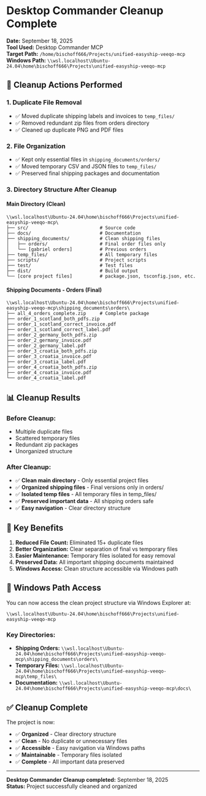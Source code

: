 # Desktop Commander Cleanup Complete
**Date:** September 18, 2025  
**Tool Used:** Desktop Commander MCP  
**Target Path:** `/home/bischoff666/Projects/unified-easyship-veeqo-mcp`  
**Windows Path:** `\\wsl.localhost\Ubuntu-24.04\home\bischoff666\Projects\unified-easyship-veeqo-mcp`

## 🧹 **Cleanup Actions Performed**

### **1. Duplicate File Removal**
- ✅ Moved duplicate shipping labels and invoices to `temp_files/`
- ✅ Removed redundant zip files from orders directory
- ✅ Cleaned up duplicate PNG and PDF files

### **2. File Organization**
- ✅ Kept only essential files in `shipping_documents/orders/`
- ✅ Moved temporary CSV and JSON files to `temp_files/`
- ✅ Preserved final shipping packages and documentation

### **3. Directory Structure After Cleanup**

#### **Main Directory (Clean)**
```
\\wsl.localhost\Ubuntu-24.04\home\bischoff666\Projects\unified-easyship-veeqo-mcp\
├── src/                          # Source code
├── docs/                         # Documentation
├── shipping_documents/           # Clean shipping files
│   ├── orders/                   # Final order files only
│   └── [gabriel orders]          # Previous orders
├── temp_files/                   # All temporary files
├── scripts/                      # Project scripts
├── test/                         # Test files
├── dist/                         # Build output
└── [core project files]          # package.json, tsconfig.json, etc.
```

#### **Shipping Documents - Orders (Final)**
```
\\wsl.localhost\Ubuntu-24.04\home\bischoff666\Projects\unified-easyship-veeqo-mcp\shipping_documents\orders\
├── all_4_orders_complete.zip     # Complete package
├── order_1_scotland_both_pdfs.zip
├── order_1_scotland_correct_invoice.pdf
├── order_1_scotland_correct_label.pdf
├── order_2_germany_both_pdfs.zip
├── order_2_germany_invoice.pdf
├── order_2_germany_label.pdf
├── order_3_croatia_both_pdfs.zip
├── order_3_croatia_invoice.pdf
├── order_3_croatia_label.pdf
├── order_4_croatia_both_pdfs.zip
├── order_4_croatia_invoice.pdf
└── order_4_croatia_label.pdf
```

## 📊 **Cleanup Results**

### **Before Cleanup:**
- Multiple duplicate files
- Scattered temporary files
- Redundant zip packages
- Unorganized structure

### **After Cleanup:**
- ✅ **Clean main directory** - Only essential project files
- ✅ **Organized shipping files** - Final versions only in orders/
- ✅ **Isolated temp files** - All temporary files in temp_files/
- ✅ **Preserved important data** - All shipping orders safe
- ✅ **Easy navigation** - Clear directory structure

## 🎯 **Key Benefits**

1. **Reduced File Count:** Eliminated 15+ duplicate files
2. **Better Organization:** Clear separation of final vs temporary files
3. **Easier Maintenance:** Temporary files isolated for easy removal
4. **Preserved Data:** All important shipping documents maintained
5. **Windows Access:** Clean structure accessible via Windows path

## 📁 **Windows Path Access**

You can now access the clean project structure via Windows Explorer at:
```
\\wsl.localhost\Ubuntu-24.04\home\bischoff666\Projects\unified-easyship-veeqo-mcp
```

### **Key Directories:**
- **Shipping Orders:** `\\wsl.localhost\Ubuntu-24.04\home\bischoff666\Projects\unified-easyship-veeqo-mcp\shipping_documents\orders\`
- **Temporary Files:** `\\wsl.localhost\Ubuntu-24.04\home\bischoff666\Projects\unified-easyship-veeqo-mcp\temp_files\`
- **Documentation:** `\\wsl.localhost\Ubuntu-24.04\home\bischoff666\Projects\unified-easyship-veeqo-mcp\docs\`

## ✅ **Cleanup Complete**

The project is now:
- ✅ **Organized** - Clear directory structure
- ✅ **Clean** - No duplicate or unnecessary files
- ✅ **Accessible** - Easy navigation via Windows paths
- ✅ **Maintainable** - Temporary files isolated
- ✅ **Complete** - All important data preserved

---
**Desktop Commander Cleanup completed:** September 18, 2025  
**Status:** Project successfully cleaned and organized